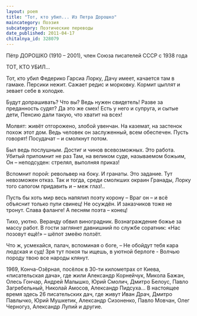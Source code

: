 ```yaml
---
layout: poem
title: "Тот, кто убил... Из Петра Дорошко"
maincategory: Поэзия
subcategory: Поэтические переводы
date_published: 2011-04-17
chitalnya_id: 328079
---
```




Пётр ДОРОШКО (1910 – 2001), 
член Союза писателей СССР с 1938 года

ТОТ, КТО УБИЛ...

Тот, кто убил Федерико Гарсиа Лорку,
Дачу имеет, качается там в гамаке.
Персики нежит. Сажает редис и морковку.
Кормит цыплят и зевает себе в холодке.

Будут допрашивать? Что вы? Ведь нужен свидетель!
Разве за преданность судят? Да это же смех!
Есть у него и супруга, и сытые дети,
Пенсию дали такую, что хватит на всех!

Молвят: живёт отгорожено, злобой увенчан. 
На каземат, на застенок похож этот дом.
Ведь человек он заслуженный, всем обеспечен.
Пусть говорят! Посудачат – и смолкнут потом.

Был ведь послушным. Достиг и чинов всевозможных.
Это работа. Убитый припомнит не раз 
Там, на великом суде, называемом божьим,
Он – неподсуден: стрелял, выполняя приказ!

Вспомнит порой: револьвер на боку. И гранаты.
Это задание. Тут невозможен отказ.
Так и тогда, среди смолкших окраин Гранады,
Лорку того сапогом придавить и – меж глаз!..

Пусть бы хоть мир весь напялил поэту корону –
Враг он – и всё объяснит только пули свинец!
Не осуждён. И заказчиков тоже не тронут.
Слава фаланге! А песням поэта – конец!

Тихо, уютно. Веранду обвил виноградник.
Вознаграждение божье за массу работ.
В гости заглянет давнишний по службе соратник:
«Нас позовут ещё!» – шёпот змеёю ползёт.

Что ж, усмехайся, палач, вспоминая о боге, – 
Не обойдут тебя кара людская и суд!
Зря тут покоя ты ищешь, в уютной берлоге -
Волчью породу твою все народы клянут.

1969,
Конча-Озёрная,
посёлок в 30-ти километрах от Киева,
«писательская дача», где жили Александр Корнейчук, 
Микола Бажан, Олесь Гончар, Андрей Малышко, Юрий 
Смолич, Дмитро Белоус, Павло Загребельный, Николай 
Амосов, Александр Пидсуха... В настоящее время здесь 
26 писательских дач, где живут Иван Драч, Дмитро 
Павлычко, Юрий Мушкетик, Александр Сизоненко, Павло 
Мовчан, Олег Черногуз, Александр Лупий и другие.







